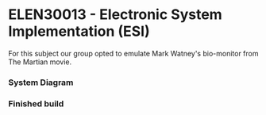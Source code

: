 # ELEN30013 - Electronic System Implementation (ESI)

For this subject our group opted to emulate Mark Watney's bio-monitor from The Martian movie.

### System Diagram


### Finished build



